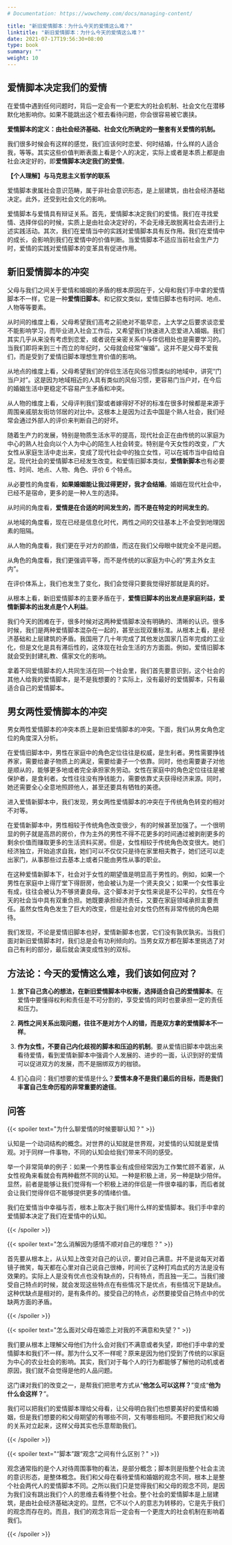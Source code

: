 ```yaml
---
# Documentation: https://wowchemy.com/docs/managing-content/

title: "新旧爱情脚本：为什么今天的爱情这么难？"
linktitle: "新旧爱情脚本：为什么今天的爱情这么难？"
date: 2021-07-17T19:56:30+08:00
type: book
summary: ""
weight: 10
---
```


<!--more-->

## 爱情脚本决定我们的爱情

在爱情中遇到任何问题时，背后一定会有一个更宏大的社会机制、社会文化在潜移默化地影响你。如果不能跳出这个框去看待问题，你会很容易被它裹挟。

**爱情脚本的定义：由社会经济基础、社会文化所确定的一整套有关爱情的机制。**

我们很多时候会有这样的感觉，我们应该何时恋爱、何时结婚，什么样的人适合我，等等。其实这些价值判断表面上看是个人的决定，实际上或者是本质上都是由社会决定好的，即**爱情脚本决定我们的爱情**。

**【个人理解】与马克思主义哲学的联系**

爱情脚本隶属社会意识范畴，属于非社会意识形态，是上层建筑，由社会经济基础决定。此外，还受到社会文化的影响。

爱情脚本与爱情具有辩证关系。首先，爱情脚本决定我们的爱情。我们在寻找爱情、选择伴侣的时候，实质上是由社会决定好的，不会无缘无故脱离社会去进行上述实践活动。其次，我们在爱情当中的实践对爱情脚本具有反作用。我们在爱情中的成长，会影响到我们在爱情中的价值判断。当爱情脚本不适应当前社会生产力时，爱情的实践对爱情脚本的变革具有促进作用。

## 新旧爱情脚本的冲突

父母与我们之间关于爱情和婚姻的矛盾的根本原因在于，父母和我们手中拿的爱情脚本不一样，它是一种**爱情旧脚本**。和记叙文类似，爱情旧脚本也有时间、地点、人物等等要素。

从时间的维度上看，父母希望我们高考之前绝对不能早恋，上大学之后要求谈恋爱不能影响学习，而毕业进入社会工作后，又希望我们快速进入恋爱进入婚姻。我们其实几乎从来没有考虑到恋爱，或者说在亲密关系中与伴侣相处也是需要学习的。当我们即将来到三十而立的年纪时，父母就会经常“催婚”。这并不是父母不爱我们，而是受到了爱情旧脚本理想生育价值的影响。

从地点的维度上看，父母希望我们的伴侣生活在风俗习惯类似的地域中，讲究“门当户对”。这是因为地域相近的人具有类似的风俗习惯，更容易门当户对，在今后的婚姻生活中更稳定不容易产生矛盾和冲突。

从人物的维度上看，父母评判我们娶或者嫁得好不好的标准在很多时候都是来源于周围亲戚朋友街坊邻居的对比中。这根本上是因为过去中国是个熟人社会，我们经常会通过外部人的评价来判断自己的好坏。

随着生产力的发展，特别是物质生活水平的提高，现代社会正在由传统的以家庭为中心的熟人社会向以个人为中心的陌生人社会转变。特别是今天女性的改变，广大女性从家庭生活中走出来，变成了现代社会中的独立女性，可以在城市当中自给自足。现代社会的爱情脚本已经发生改变。和爱情旧脚本类似，**爱情新脚本**也有必要性、时间、地点、人物、角色、评价 6 个特点。

从必要性的角度看，**如果婚姻能让我过得更好，我才会结婚**。婚姻在现代社会中，已经不是宿命，更多的是一种人生的选择。

从时间的角度看，**爱情是在合适的时间发生的，而不是在特定的时间发生的**。

从地域的角度看，现在已经是信息化时代，两性之间的交往基本上不会受到地理因素的阻隔。

从人物的角度看，我们更在乎对方的颜值，而这在我们父母眼中就完全不是问题。

从角色的角度看，我们更强调平等，而不是传统的以家庭为中心的“男主外女主内”。

在评价体系上，我们也发生了变化，我们会觉得只要我觉得好那就是真的好。

从根本上看，新旧爱情脚本的主要矛盾在于，**爱情旧脚本的出发点是家庭利益，爱情新脚本的出发点是个人利益**。

我们今天的困难在于，很多时候对这两种爱情脚本没有明确的、清晰的认识。很多时候，我们是两种爱情脚本混杂在一起的，甚至出现双重标准。从根本上看，是经济基础和上层建筑的矛盾。我国用了几十年完成了其他发达国家几百年完成的工业化，但是文化是具有滞后性的，这体现在社会生活的方方面面。例如，爱情旧脚本就会受到封建礼教、儒家文化的影响。

拿着不同爱情脚本的人共同生活在同一个社会里，我们首先要意识到，这个社会的其他人给我的爱情脚本，是不是我想要的？实际上，没有最好的爱情脚本，只有最适合自己的爱情脚本。

## 男女两性爱情脚本的冲突

男女两性爱情脚本的冲突本质上是新旧爱情脚本的冲突。下面，我们从男女角色定位的角度深入分析。

在爱情旧脚本中，男性在家庭中的角色定位往往是权威，是生利者。男性需要挣钱养家，需要给妻子物质上的满足，需要给妻子一个依靠。同时，他也需要妻子对他是顺从的，能够更多地或者完全承担家务劳动。女性在家庭中的角色定位往往是被保护者，是食利者。女性往往没有挣钱能力，需要依靠丈夫获得经济来源。同时，她还需要全心全意地照顾他人，甚至还要具有牺牲的美德。

进入爱情新脚本中，我们发现，男女两性爱情脚本的冲突在于传统角色转变的相对不对等。

在爱情新脚本中，男性相较于传统角色改变很少，有的时候甚至加强了。一个很明显的例子就是高昂的房价，作为主外的男性不得不花更多的时间通过被剥削更多的剩余价值而赚取更多的生活资料买房。但是，女性相较于传统角色改变很大。她们经济独立，开始追求自我，她们可以不仅仅只是待在家里相夫教子，她们还可以走出家门，从事那些过去基本上或者只能由男性从事的职业。

在这种爱情新脚本下，社会对于女性的期望值是明显高于男性的。例如，如果一个男性在家庭中上得厅堂下得厨房，他会被认为是一个贤夫良父；如果一个女性事业有成，往往会被认为不够贤妻良母。这个脚本对于女性来说是不公平的，女性在今天的社会当中具有双重负担。她既要承担经济责任，又要在家庭领域承担主要责任。虽然女性角色发生了巨大的改变，但是社会对女性仍然有非常传统的角色期待。

我们发现，不论是爱情旧脚本也好，爱情新脚本也罢，它们没有孰优孰劣。当我们面对新旧爱情脚本时，我们总是会有功利倾向的。当男女双方都在脚本里挑选了对自己有利的部分，最后就会演变成性别的双标。

## 方法论：今天的爱情这么难，我们该如何应对？

1. **放下自己贪心的想法，在新旧爱情脚本中权衡，选择适合自己的爱情脚本**。在爱情中要懂得权利和责任是不可分割的，享受爱情的同时也要承担一定的责任和压力。

2. **两性之间关系出现问题，往往不是对方个人的错，而是双方拿的爱情脚本不一样**。

3. **作为女性，不要自己内化歧视的脚本和压迫的机制**。要从爱情旧脚本中跳出来看待爱情，看到爱情新脚本中强调个人发展的、进步的一面，认识到好的爱情可以促进双方的发展，而不是捆绑双方的枷锁。

4. 扪心自问：我们想要的爱情是什么？**爱情本身不是我们最后的目标，而是我们丰富自己生命历程的非常重要的途径**。

## 问答

{{< spoiler text="为什么聊爱情的时候要聊认知？" >}}

认知是一个动词结构的概念。对世界的认知就是世界观，对爱情的认知就是爱情观。对于同样一件事物，不同的认知会给我们带来不同的感受。

举一个非常简单的例子：如果一个男性事业有成但经常因为工作繁忙顾不着家，从女性视角来看就会有两种截然不同的认知。一种是积极上进，另一种是缺少陪伴。显然，前者是能够让我们觉得有一个积极上进的伴侣是一件很幸福的事，而后者就会让我们觉得伴侣不能够提供更多的情绪价值。

我们在爱情当中幸福与否，根本上取决于我们用什么样的爱情脚本。我们手中拿的爱情脚本决定了我们在爱情中的认知。

{{< /spoiler >}}

{{< spoiler text="怎么消解因为感情不顺对自己的埋怨？" >}}

首先要从根本上，从认知上改变对自己的认识，要对自己满意。并不是说每天对着镜子微笑，每天都在心里对自己说自己很棒，时间长了这种打鸡血式的方法是没有效果的。实际上人是没有优点也没有缺点的，只有特点，而且独一无二。当我们接受自己特点的时候，就会发现这些特点在有些情况下是优点，有些情况下是缺点。这种优缺点是相对的，是有条件的。接受自己的特点，必然要接受自己特点中的优缺两方面的矛盾。

{{< /spoiler >}}

{{< spoiler text="怎么面对父母在婚恋上对我的不满意和失望？" >}}

我们要从根本上理解父母他们为什么会对我们不满意或者失望，即他们手中拿的爱情脚本和我们不一样。那为什么又不一样呢？原来是因为他们受到了传统的以家庭为中心的农业社会的影响。其实，我们对于每个人的行为都能够了解他的动机或者原因，我们就不会觉得是他的人品问题。

这门课对我们的改变之一，是帮我们把思考方式从“**他怎么可以这样？**”变成“**他为什么会这样？**”。

我们可以把我们的爱情脚本理给父母看，让父母明白我们也想要美好的爱情和婚姻，但是我们想要的和父母期望的有哪些不同，又有哪些相同。不要把我们和父母的关系对立起来，这样父母其实也乐意帮助我们。

{{< /spoiler >}}

{{< spoiler text="“脚本”跟“观念”之间有什么区别？" >}}

观念通常指的是个人对待周围事物的看法，是部分概念；脚本则是指整个社会主流的意识形态，是整体概念。我们和父母在看待爱情和婚姻的观念不同，根本上是整个社会两代人的爱情脚本不同。之所以我们只是觉得我们和父母的观念不同，是因为我们没有跳出我们个人的思维去看待整个社会。整个社会的爱情脚本是上层建筑，是由社会经济基础决定的。显然，它不以个人的意志为转移的，它是先于我们的观念而存在的。而且，我们的观念背后一定会有一个更庞大的社会机制在影响着我们。

{{< /spoiler >}}